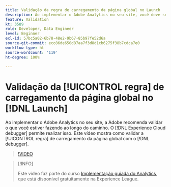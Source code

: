 ```yaml
---
title: Validação da regra de carregamento da página global no Launch
description: Ao implementar o Adobe Analytics no seu site, você deve ser capaz de validar o que estiver fazendo ao longo do caminho. O Experience Cloud Debugger está aqui para isso. Este vídeo mostra como validar a sua regra de carregamento da página global com o depurador.
feature: Validation
kt: 3589
role: Developer, Data Engineer
level: Beginner
exl-id: 57bc5a02-6b78-48e2-9b67-85b97fe52d6a
source-git-commit: ecc86de650d87aa7f3d8d1cb6275f38b7cdca7e0
workflow-type: ht
source-wordcount: '119'
ht-degree: 100%

---
```


# Validação da [!UICONTROL regra] de carregamento da página global no [!DNL Launch]

Ao implementar o Adobe Analytics no seu site, a Adobe recomenda validar o que você estiver fazendo ao longo do caminho. O [!DNL Experience Cloud debugger] permite realizar isso. Este vídeo mostra como validar a [!UICONTROL regra] de carregamento da página global com o [!DNL debugger].

>[!VIDEO](https://video.tv.adobe.com/v/28776/?quality=12&learn=on)

>[!INFO]
>
> Este vídeo faz parte do curso [Implementação guiada do Analytics](https://experienceleague.adobe.com/?recommended=Analytics-D-1-2019.1), que está disponível gratuitamente na Experience League.